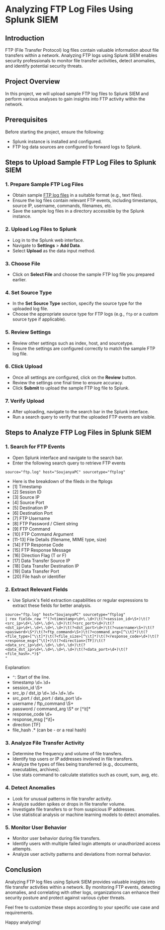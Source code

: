 # Analyzing FTP Log Files Using Splunk SIEM

## Introduction
FTP (File Transfer Protocol) log files contain valuable information about file transfers within a network. Analyzing FTP logs using Splunk SIEM enables security professionals to monitor file transfer activities, detect anomalies, and identify potential security threats.

## Project Overview
In this project, we will upload sample FTP log files to Splunk SIEM and perform various analyses to gain insights into FTP activity within the network.

## Prerequisites
Before starting the project, ensure the following:
- Splunk instance is installed and configured.
- FTP log data sources are configured to forward logs to Splunk.

## Steps to Upload Sample FTP Log Files to Splunk SIEM

### 1. Prepare Sample FTP Log Files
- Obtain sample [FTP log files](https://www.secrepo.com/maccdc2012/ftp.log.gz) in a suitable format (e.g., text files).
- Ensure the log files contain relevant FTP events, including timestamps, source IP, username, commands, filenames, etc.
- Save the sample log files in a directory accessible by the Splunk instance.

### 2. Upload Log Files to Splunk
- Log in to the Splunk web interface.
- Navigate to **Settings** > **Add Data**.
- Select **Upload** as the data input method.

### 3. Choose File
- Click on **Select File** and choose the sample FTP log file you prepared earlier.

### 4. Set Source Type
- In the **Set Source Type** section, specify the source type for the uploaded log file.
- Choose the appropriate source type for FTP logs (e.g., `ftp` or a custom source type if applicable).

### 5. Review Settings
- Review other settings such as index, host, and sourcetype.
- Ensure the settings are configured correctly to match the sample FTP log file.

### 6. Click Upload
- Once all settings are configured, click on the **Review** button.
- Review the settings one final time to ensure accuracy.
- Click **Submit** to upload the sample FTP log file to Splunk.

### 7. Verify Upload
- After uploading, navigate to the search bar in the Splunk interface.
- Run a search query to verify that the uploaded FTP events are visible.


## Steps to Analyze FTP Log Files in Splunk SIEM

### 1. Search for FTP Events   
- Open Splunk interface and navigate to the search bar.
- Enter the following search query to retrieve FTP events
```
source="ftp.log" host="SoujanyaPC" sourcetype="ftplog"
```
- Here is the breakdown of the fileds in the ftplogs
-  [1] Timestamp
-  [2] Session ID
-  [3] Source IP
-  [4] Source Port
-  [5] Destination IP
-  [6] Destination Port
-  [7] FTP Username
-  [8] FTP Password / Client string
-  [9] FTP Command
-  [10] FTP Command Argument
-  [11-13] File Details (filename, MIME type, size)
-  [14] FTP Response Code
-  [15] FTP Response Message
-  [16] Direction Flag (T or F)
-  [17] Data Transfer Source IP
-  [18] Data Transfer Destination IP
-  [19] Data Transfer Port
-  [20] File hash or identifier

### 2.  Extract Relevant Fields
- Use Splunk's field extraction capabilities or regular expressions to extract these fields for better analysis.
```
source="ftp.log" host="SoujanyaPC" sourcetype="ftplog" 
| rex field=_raw "^(?<timestamp>\d+\.\d+)\t(?<session_id>\S+)\t(?<src_ip>\d+\.\d+\.\d+\.\d+)\t(?<src_port>\d+)\t(?<dst_ip>\d+\.\d+\.\d+\.\d+)\t(?<dst_port>\d+)\t(?<username>\S+)\t(?<password>\S*)\t(?<ftp_command>\S+)\t(?<command_arg>[^\\t]*)\t(?<file_type>[^\\t]*)\t(?<file_size>[^\\t]*)\t(?<response_code>\d+)\t(?<response_msg>[^\t]+)\t(?<direction>[TF])\t(?<data_src_ip>\d+\.\d+\.\d+\.\d+)\t(?<data_dst_ip>\d+\.\d+\.\d+\.\d+)\t(?<data_port>\d+)\t(?<file_hash>.*)$"
"
```

Explanation:
- `^`: Start of the line.
-  timestamp	\d+\.\d+
-  session_id	\S+
-  src_ip / dst_ip	\d+\.\d+\.\d+\.\d+
-  src_port / dst_port / data_port	\d+
-  username / ftp_command	\S+
-  password / command_arg	\S* or [^\\t]*
-  response_code	\d+
-  response_msg	[^\t]+
-  direction	[TF]
-  file_hash	.* (can be - or a real hash)


### 3. Analyze File Transfer Activity
- Determine the frequency and volume of file transfers.
- Identify top users or IP addresses involved in file transfers.
- Analyze the types of files being transferred (e.g., documents, executables, archives).
- Use stats command to calculate statistics such as count, sum, avg, etc.

### 4. Detect Anomalies
- Look for unusual patterns in file transfer activity.
- Analyze sudden spikes or drops in file transfer volume.
- Investigate file transfers to or from suspicious IP addresses.
- Use statistical analysis or machine learning models to detect anomalies.


### 5. Monitor User Behavior
- Monitor user behavior during file transfers.
- Identify users with multiple failed login attempts or unauthorized access attempts.
- Analyze user activity patterns and deviations from normal behavior.

## Conclusion
Analyzing FTP log files using Splunk SIEM provides valuable insights into file transfer activities within a network. By monitoring FTP events, detecting anomalies, and correlating with other logs, organizations can enhance their security posture and protect against various cyber threats.

Feel free to customize these steps according to your specific use case and requirements. 

Happy analyzing!
